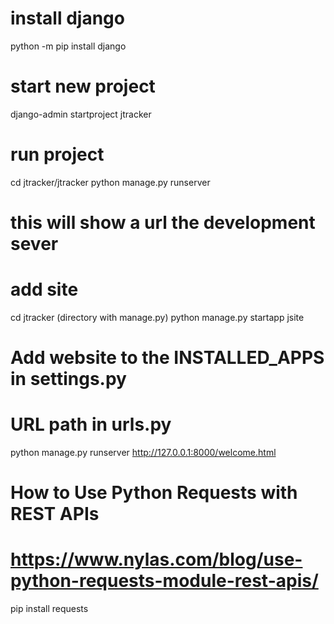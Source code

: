 # install django

python -m pip install django

# start new project

django-admin startproject jtracker

# run project

cd jtracker/jtracker
python manage.py runserver

# this will show a url the development sever

# add site

cd jtracker (directory with manage.py)
python manage.py startapp jsite

# Add website to the INSTALLED_APPS in settings.py

# URL path in urls.py
python manage.py runserver
http://127.0.0.1:8000/welcome.html

# How to Use Python Requests with REST APIs
# https://www.nylas.com/blog/use-python-requests-module-rest-apis/
pip install requests
